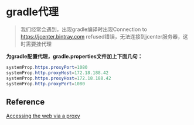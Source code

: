 # gradle代理

> 我们经常会遇到，出现gradle编译时出现Connection to https://jcenter.bintray.com refused错误，无法连接到jcenter服务器，这时需要挂代理

**为gradle配置代理，gradle.properties文件加上下面几句：**

```java
systemProp.https.proxyPort=1080
systemProp.http.proxyHost=172.18.188.42
systemProp.https.proxyHost=172.18.188.42
systemProp.http.proxyPort=1080
```

## Reference
[Accessing the web via a proxy](https://docs.gradle.org/current/userguide/userguide_single.html#sec%3aaccessing_the_web_via_a_proxy)
